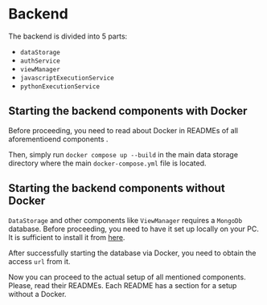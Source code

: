 # Backend

The backend is divided into 5 parts:
- `dataStorage`
- `authService`
- `viewManager`
- `javascriptExecutionService`
- `pythonExecutionService`

## Starting the backend components with Docker

Before proceeding, you need to read about Docker in READMEs of all aforementioend components .

Then, simply run `docker compose up --build` in the main data storage directory where the main `docker-compose.yml` file is located.

## Starting the backend components without Docker

`DataStorage` and other components like `ViewManager` requires a `MongoDb` database. Before proceeding, you need to have it set up locally on your PC. It is sufficient to install it from [here](https://www.mongodb.com/docs/manual/installation/).

After successfully starting the database via Docker, you need to obtain the access `url` from it.

Now you can proceed to the actual setup of all mentioned components. Please, read their READMEs. Each README has a section for a setup without a Docker.
